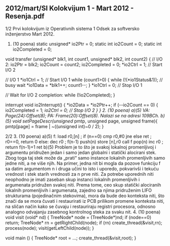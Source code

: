 2012/mart/SI Kolokvijum 1 - Mart 2012 - Resenja.pdf
--------------------------------------------------------------------------------


1/2
Prvi kolokvijum iz Operativnih sistema 1
Odsek za softversko inženjerstvo
Mart 2012.
1. (10 poena)
static unsigned* io2Ptr = 0;
static int io2Count = 0;
static int io2Completed = 0;

void transfer (unsigned* blk1, int count1, unsigned* blk2, int count2) {
  // I/O 2:
  io2Ptr = blk2;
  io2Count = count2;
  io2Completed = 0;
  *io2Ctrl = 1; // Start I/O 2

  // I/O 1
  *io1Ctrl = 1; // Start I/O 1
  while (count1>0) {
    while (!(*io1Status&1)); // busy wait
    *io1Data = *blk1++;
    count1--;
  }
  *io1Ctrl = 0; // Stop I/O 1

  // Wait for I/O 2 completion:
  while (!io2Completed);
}

interrupt void io2Interrupt() {
  *io2Data = *io2Ptr++;
  if (--io2Count == 0) {
    io2Completed = 1;
    *io2Ctrl = 0; // Stop I/O 2
  }
}
2. (10 poena)
a)(5) VA: Page(24):Offset(8); PA: Frame(20):Offset(8). Nalazi se na adresi 109BCh.
b)(5)
void setPageDescr(unsigned* pmtp, unsigned page, unsigned frame){
  pmtp[page] = frame | ~((unsigned int)~0 / 2);
}

2/2
3. (10 poena)
a)(5)
f:    load r0,[n] ; if (n==0)
      cmp r0,#0
      jne else
      ret ; r0==0, return 0
else: dec r0 ; f(n-1)
      push(n)
      store [n],r0
      call f
      pop(n)
      inc r0 ; return f(n-1)+1
      ret
b)(5) Problem je to što je svakoj lokalnoj promenljivoj i argumentu pridružen jedan i samo
jedan globalni i statički alocirani stek. Zbog toga taj stek može da „prati“ samo instance
lokalnih promenljivih samo jedne niti, a ne više njih. Na primer, jedna nit bi mogla da pozove
funkciju f sa datim argumentom n i druga učini to isto i uporedo, pokvarivši i tekuću vrednost
i stek starih vrednosti za n prve niti.  Za potrebe uporednih niti neophodno je imati zaseban
skup instanci lokalnih promenljivih i argumenata pridružen svakoj niti. Prema tome, ceo skup
statički alociranih lokalnih promenljivih i argumenata, zajedno sa njima pridruženim LIFO
strukturama (pojedinačnim stekovima), mora da bude deo konteksta niti, što znači da se mora
čuvati i restaurirati iz PCB prilikom promene konteksta niti, na sličan način kako se čuvaju i
restauriraju registri procesora,  odnosno analogno odvajanju zasebnog kontrolnog steka za
svaku nit.
4. (10 poena)
void visit (void* nd) {
  TreeNode* node = (TreeNode*)nd;
  if (node==0) return;
  TreeNode* rn = getRightChild(node);
  if (rn) create_thread(&visit,rn);
  process(node);
  visit(getLeftChild(node));
}

void main () {
  TreeNode* root = ...;
  create_thread(&visit,root);
}

